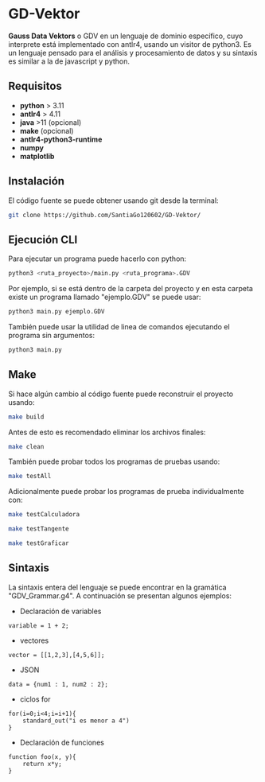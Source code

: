 # GD-Vektor

**Gauss Data Vektors** o GDV en un lenguaje de dominio específico, cuyo interprete está implementado con antlr4, usando un visitor de python3.
Es un lenguaje pensado para el análisis y procesamiento de datos y su sintaxis es similar a la de javascript y python.

## **Requisitos**
* **python** > 3.11
* **antlr4** > 4.11
* **java** >11 (opcional)
* **make** (opcional)
* **antlr4-python3-runtime**
* **numpy**
* **matplotlib**

## **Instalación**
El código fuente se puede obtener usando git desde la terminal:
```bash
git clone https://github.com/SantiaGo120602/GD-Vektor/
```

## **Ejecución CLI**
Para ejecutar un programa puede hacerlo con python:

```bash
python3 <ruta_proyecto>/main.py <ruta_programa>.GDV
```

Por ejemplo, si se está dentro de la carpeta del proyecto y en esta carpeta existe un programa llamado "ejemplo.GDV" se puede usar:
```bash
python3 main.py ejemplo.GDV
```

También puede usar la utilidad de linea de comandos ejecutando el programa sin argumentos:
```bash
python3 main.py
```

## **Make**
Si hace algún cambio al código fuente puede reconstruir el proyecto usando:
```bash
make build
```
Antes de esto es recomendado eliminar los archivos finales:
```bash
make clean
```
También puede probar todos los programas de pruebas usando:
```bash
make testAll
```
Adicionalmente puede probar los programas de prueba individualmente con:
```bash
make testCalculadora

make testTangente

make testGraficar
```

## **Sintaxis**
La sintaxis entera del lenguaje se puede encontrar en la gramática "GDV_Grammar.g4". A continuación se presentan algunos ejemplos:

* Declaración de variables
```
variable = 1 + 2;
```

* vectores
```
vector = [[1,2,3],[4,5,6]];
```

* JSON
```
data = {num1 : 1, num2 : 2};
```

* ciclos for
```
for(i=0;i<4;i=i+1){
    standard_out("i es menor a 4")    
}
```

* Declaración de funciones
```
function foo(x, y){
    return x*y;
}
```
